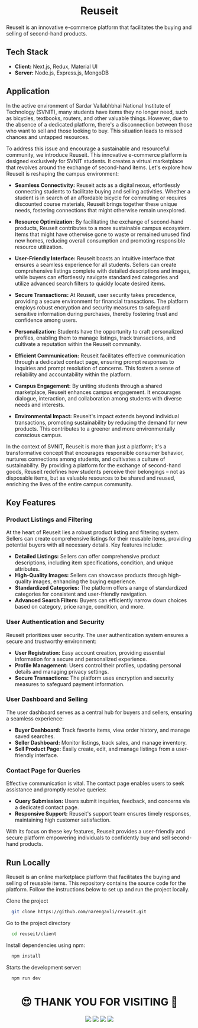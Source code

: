 <h1 align="center">Reuseit</h1>
Reuseit is an innovative e-commerce platform that facilitates the buying and selling of second-hand products.

## Tech Stack

- **Client:** Next.js, Redux, Material UI
- **Server:** Node.js, Express.js, MongoDB

## Application

In the active environment of Sardar Vallabhbhai National Institute of Technology (SVNIT), many students have items they no longer need, such as bicycles, textbooks, routers, and other valuable things. However, due to the absence of a dedicated platform, there's a disconnection between those who want to sell and those looking to buy. This situation leads to missed chances and untapped resources.

To address this issue and encourage a sustainable and resourceful community, we introduce Reuseit. This innovative e-commerce platform is designed exclusively for SVNIT students. It creates a virtual marketplace that revolves around the exchange of second-hand items. Let's explore how Reuseit is reshaping the campus environment:

- **Seamless Connectivity:** Reuseit acts as a digital nexus, effortlessly connecting students to facilitate buying and selling activities. Whether a student is in search of an affordable bicycle for commuting or requires discounted course materials, Reuseit brings together these unique needs, fostering connections that might otherwise remain unexplored.

- **Resource Optimization:** By facilitating the exchange of second-hand products, Reuseit contributes to a more sustainable campus ecosystem. Items that might have otherwise gone to waste or remained unused find new homes, reducing overall consumption and promoting responsible resource utilization.

- **User-Friendly Interface:** Reuseit boasts an intuitive interface that ensures a seamless experience for all students. Sellers can create comprehensive listings complete with detailed descriptions and images, while buyers can effortlessly navigate standardized categories and utilize advanced search filters to quickly locate desired items.

- **Secure Transactions:** At Reuseit, user security takes precedence, providing a secure environment for financial transactions. The platform employs robust encryption and security measures to safeguard sensitive information during purchases, thereby fostering trust and confidence among users.

- **Personalization:** Students have the opportunity to craft personalized profiles, enabling them to manage listings, track transactions, and cultivate a reputation within the Reuseit community.

- **Efficient Communication:** Reuseit facilitates effective communication through a dedicated contact page, ensuring prompt responses to inquiries and prompt resolution of concerns. This fosters a sense of reliability and accountability within the platform.

- **Campus Engagement:** By uniting students through a shared marketplace, Reuseit enhances campus engagement. It encourages dialogue, interaction, and collaboration among students with diverse needs and interests.

- **Environmental Impact:** Reuseit's impact extends beyond individual transactions, promoting sustainability by reducing the demand for new products. This contributes to a greener and more environmentally conscious campus.

In the context of SVNIT, Reuseit is more than just a platform; it's a transformative concept that encourages responsible consumer behavior, nurtures connections among students, and cultivates a culture of sustainability. By providing a platform for the exchange of second-hand goods, Reuseit redefines how students perceive their belongings – not as disposable items, but as valuable resources to be shared and reused, enriching the lives of the entire campus community.

## Key Features

### Product Listings and Filtering

At the heart of Reuseit lies a robust product listing and filtering system. Sellers can create comprehensive listings for their reusable items, providing potential buyers with all necessary details. Key features include:

- **Detailed Listings:** Sellers can offer comprehensive product descriptions, including item specifications, condition, and unique attributes.
- **High-Quality Images:** Sellers can showcase products through high-quality images, enhancing the buying experience.
- **Standardized Categories:** The platform offers a range of standardized categories for consistent and user-friendly navigation.
- **Advanced Search Filters:** Buyers can efficiently narrow down choices based on category, price range, condition, and more.

### User Authentication and Security

Reuseit prioritizes user security. The user authentication system ensures a secure and trustworthy environment:

- **User Registration:** Easy account creation, providing essential information for a secure and personalized experience.
- **Profile Management:** Users control their profiles, updating personal details and managing privacy settings.
- **Secure Transactions:** The platform uses encryption and security measures to safeguard payment information.

### User Dashboard and Selling

The user dashboard serves as a central hub for buyers and sellers, ensuring a seamless experience:

- **Buyer Dashboard:** Track favorite items, view order history, and manage saved searches.
- **Seller Dashboard:** Monitor listings, track sales, and manage inventory.
- **Sell Product Page:** Easily create, edit, and manage listings from a user-friendly interface.

### Contact Page for Queries

Effective communication is vital. The contact page enables users to seek assistance and promptly resolve queries:

- **Query Submission:** Users submit inquiries, feedback, and concerns via a dedicated contact page.
- **Responsive Support:** Reuseit's support team ensures timely responses, maintaining high customer satisfaction.

With its focus on these key features, Reuseit provides a user-friendly and secure platform empowering individuals to confidently buy and sell second-hand products.

## Run Locally
Reuseit is an online marketplace platform that facilitates the buying and selling of reusable items. This repository contains the source code for the platform. Follow the instructions below to set up and run the project locally.

Clone the project
```bash
  git clone https://github.com/narengavli/reuseit.git
```
Go to the project directory
```bash
  cd reuseit/client
```
Install dependencies using npm:
```bash
  npm install
```
Starts the development server:
```bash
  npm run dev
```

<!-- Thank You -->
<h1 align="center">😍 THANK YOU FOR VISITING 💖</h1>
<!-- End of Thank You -->

<!-- Social Media -->
<p align="center">
  <a href="https://www.linkedin.com/in/narengavli/" target="blank"><img align="center" src="https://img.shields.io/badge/NARENDRA GAVLI-%230077B5.svg?style=for-the-badge&logo=linkedin&logoColor=white" /></a>
  <a href="https://www.instagram.com/naren_gavli/" target="blank"><img align="center" src="https://img.shields.io/badge/NAREN GAVLI-%23E4405F.svg?style=for-the-badge&logo=Instagram&logoColor=white" /></a>
  <a href="#" target="blank"><img align="center" src="https://img.shields.io/badge/Telegram-%231877F2.svg?style=for-the-badge&logo=Telegram&logoColor=white" /></a>
  <a href="https://twitter.com/naren_gavli" target="blank"><img align="center" src="https://img.shields.io/badge/NAREN GAVLI-%231DA1F2.svg?style=for-the-badge&logo=Twitter&logoColor=white" /></a>
</p>
<!-- End of Social Media -->
